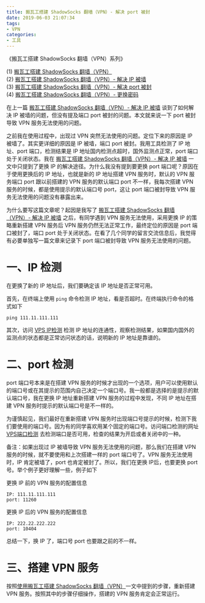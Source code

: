 ```yaml
---
title: 搬瓦工搭建 ShadowSocks 翻墙（VPN）- 解决 port 被封
date: 2019-06-03 21:07:34
tags:
- VPN
categories:
- 工具
---
```


《搬瓦工搭建 ShadowSocks 翻墙（VPN）系列》

(1) [搬瓦工搭建 ShadowSocks 翻墙（VPN）](https://depthlove.github.io/2019/03/29/establish-vpn-server/)  
(2) [搬瓦工搭建 ShadowSocks 翻墙（VPN）- 解决 IP 被墙](https://depthlove.github.io/2019/06/02/establish-vpn-server-02/)  
(3) [搬瓦工搭建 ShadowSocks 翻墙（VPN）- 解决 port 被封](https://depthlove.github.io/2019/06/03/establish-vpn-server-03/)  
(4) [搬瓦工搭建 ShadowSocks 翻墙（VPN）- 更换密码](https://depthlove.github.io/2019/06/04/establish-vpn-server-04/)

在上一篇 [搬瓦工搭建 ShadowSocks 翻墙（VPN）- 解决 IP 被墙](https://depthlove.github.io/2019/06/02/establish-vpn-server-02/) 谈到了如何解决 IP 被墙的问题，但没有提及端口 port 被封的问题。本文就来说一下 port 被封导致 VPN 服务无法使用的问题。

之前我在使用过程中，出现过 VPN 突然无法使用的问题。定位下来的原因是 IP 被墙了。其实更详细的原因是 IP 被墙，端口 port 被封。我用工具检测了 IP 地址、port 端口，检测结果是 IP 地址国内检测点超时，国外监测点正常，port 端口处于关闭状态。我在 [搬瓦工搭建 ShadowSocks 翻墙（VPN）- 解决 IP 被墙](https://depthlove.github.io/2019/06/02/establish-vpn-server-02/) 一文中只提到了更换 IP 的解决途径。为什么我没有提到要更换 port 端口呢？原因在于使用更换后的 IP 地址，也就是新的 IP 地址搭建 VPN 服务时，默认的 VPN 服务端口 port 跟以前搭建的 VPN 服务的默认端口 port 不一样，我每次搭建 VPN 服务的时候，都是使用提示的默认端口号 port，这让 port 端口被封导致 VPN 服务无法使用的问题没有暴露出来。

<!-- more -->

为什么要写这篇文章呢？起因是我写了 [搬瓦工搭建 ShadowSocks 翻墙（VPN）- 解决 IP 被墙](https://depthlove.github.io/2019/06/02/establish-vpn-server-02/) 之后，有同学遇到 VPN 服务无法使用，采用更换 IP 的策略重新搭建 VPN 服务后 VPN 服务仍然无法正常工作，最终定位的原因是 port 端口被封了，端口 port 处于关闭状态。在看了几个同学的留言交流信息后，我觉得有必要单独写一篇文章来记录下 port 端口被封导致 VPN 服务无法使用的问题。

# 一、IP 检测

在更换了新的 IP 地址后，我们要确定该 IP 地址是否正常可用。

首先，在终端上使用 `ping` 命令检测 IP 地址，看是否超时。在终端执行命令的格式如下

```
ping 111.11.111.111
```

其次，访问 [VPS IP检测](https://www.toolsdaquan.com/ipcheck/) 检测 IP 地址的连通性，观察检测结果，如果国内国外的监测点的状态都是正常访问状态的话，说明新的 IP 地址是靠谱的。


# 二、port 检测

port 端口号本来是在搭建 VPN 服务的时候才出现的一个选项，用户可以使用默认的端口号或在其提示的范围内自己决定一个端口号。我一般都是选择的是提示的默认端口号，我在更换 IP 地址重新搭建 VPN 服务的过程中发现，不同 IP 地址在搭建 VPN 服务时提示的默认端口号是不一样的。

为谨慎起见，我们最好在重新搭建 VPN 服务时出现端口号提示的时候，检测下我们要使用的端口号。因为有的同学喜欢用某个固定的端口号。访问端口检测的网址 [VPS端口检测](https://www.toolsdaquan.com/ipcheck/) 去检测端口是否可用，检查的结果为开启或者关闭中的一种。

备注：如果出现过 IP 被墙导致 VPN 服务无法使用的问题，那么我们在搭建 VPN 服务的时候，就不要使用和上次搭建一样的 port 端口号了。VPN 服务无法使用时，IP 肯定被墙了，port 也肯定被封了。所以，我们在更换 IP后，也要更换 port 号。举个例子更好理解一些，例子如下

更换 IP 前的 VPN 服务的配置信息

```
IP: 111.11.111.111
port: 11260
```

更换 IP 后的 VPN 服务的配置信息

```
IP: 222.22.222.222
port: 10404
```

总结一下，换 IP 了，端口号 port 也要跟之前的不一样。


# 三、搭建 VPN 服务

按照[使用搬瓦工搭建 ShadowSocks 翻墙（VPN）](https://depthlove.github.io/2019/03/29/establish-vpn-server/)一文中提到的步骤，重新搭建 VPN 服务。按照其中的步骤仔细操作，搭建的 VPN 服务肯定会正常运行。
